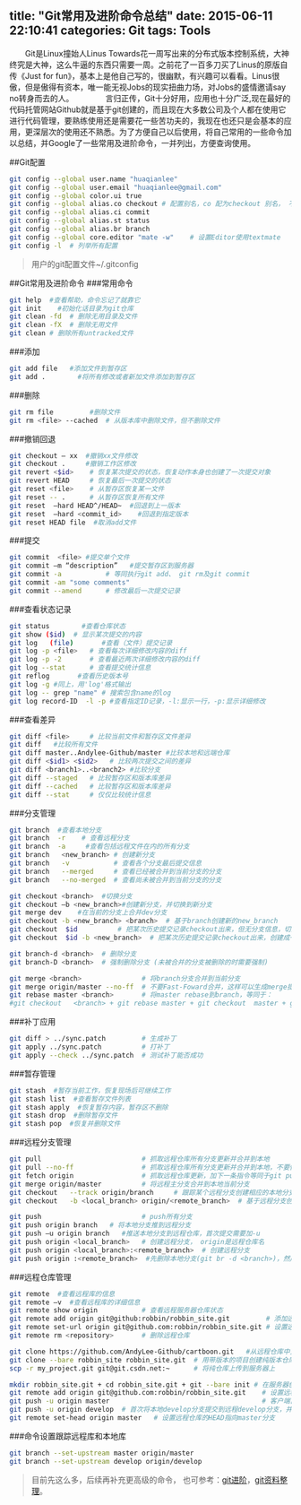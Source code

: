 title: "Git常用及进阶命令总结"
date: 2015-06-11 22:10:41
categories: Git
tags: Tools
---
　　Git是Linux撞始人Linus Towards花一周写出来的分布式版本控制系统，大神终究是大神，这么牛逼的东西只需要一周。之前花了一百多刀买了Linus的原版自传《Just for fun》，基本上是他自己写的，很幽默，有兴趣可以看看。Linus很傲，但是傲得有资本，唯一能无视Jobs的现实扭曲力场，对Jobs的盛情邀请say no转身而去的人。　
　
　　言归正传，Git十分好用，应用也十分广泛,现在最好的代码托管网站Github就是基于git创建的，而且现在大多数公司及个人都在使用它进行代码管理，要熟练使用还是需要花一些苦功夫的，我现在也还只是会基本的应用，更深层次的使用还不熟悉。为了方便自己以后使用，将自己常用的一些命令加以总结，并Google了一些常用及进阶命令，一并列出，方便查询使用。

<!--more-->
##Git配置
```bash
git config --global user.name "huaqianlee"   
git config --global user.email "huaqianlee@gmail.com"
git config --global color.ui true
git config --global alias.co checkout # 配置别名，co 配为checkout 别名， 不过我没用
git config --global alias.ci commit
git config --global alias.st status
git config --global alias.br branch
git config --global core.editor "mate -w"    # 设置Editor使用textmate
git config -l  # 列举所有配置
```
>用户的git配置文件~/.gitconfig

##Git常用及进阶命令
###常用命令
```bash
git help  #查看帮助，命令忘记了就靠它
git init    #初始化话目录为git仓库
git clean -fd  # 删除无用目录及文件
git clean -fX  # 删除无用文件
git clean # 删除所有untracked文件
```

###添加
```bash
git add file   #添加文件到暂存区
git add .        #将所有修改或者新加文件添加到暂存区   
```

###删除
```bash
git rm file         #删除文件
git rm <file> --cached  # 从版本库中删除文件，但不删除文件
```

###撤销回退
```bash
git checkout — xx  #撤销xx文件修改
git checkout .     #撤销工作区修改
git revert <$id>    # 恢复某次提交的状态，恢复动作本身也创建了一次提交对象
git revert HEAD     # 恢复最后一次提交的状态
git reset <file>    # 从暂存区恢复某一文件
git reset -- .      # 从暂存区恢复所有文件
git reset  –hard HEAD^/HEAD~  #回退到上一版本
git reset  –hard <commit_id>    #回退到指定版本
git reset HEAD file  #取消add文件
```

###提交
```bash
git commit  <file> #提交单个文件
git commit –m “description”   #提交暂存区到服务器
git commit -a           # 等同执行git add、 git rm及git commit
git commit -am "some comments"
git commit --amend      # 修改最后一次提交记录
```

###查看状态记录
```bash
git status        #查看仓库状态
git show ($id)  # 显示某次提交的内容
git log   (file)       #查看（文件）提交记录
git log -p <file>   # 查看每次详细修改内容的diff
git log -p -2       # 查看最近两次详细修改内容的diff
git log --stat      # 查看提交统计信息
git reflog       #查看历史版本号
git log -g #同上，用'log'格式输出
git log -- grep "name" # 搜索包含name的log 
git log record-ID  -l -p #查看指定ID记录，-l:显示一行，-p:显示详细修改
```

###查看差异
```bash
git diff <file>     # 比较当前文件和暂存区文件差异
git diff   #比较所有文件
git diff master..Andylee-Github/master #比较本地和远端仓库
git diff <$id1> <$id2>   # 比较两次提交之间的差异
git diff <branch1>..<branch2> #比较分支
git diff --staged   # 比较暂存区和版本库差异
git diff --cached   # 比较暂存区和版本库差异
git diff --stat     # 仅仅比较统计信息
```

###分支管理  
```bash
git branch  #查看本地分支
git branch  -r    # 查看远程分支
git branch  -a     #查看包括远程文件在内的所有分支 
git branch   <new_branch> # 创建新分支
git branch   -v           # 查看各个分支最后提交信息
git branch   --merged     # 查看已经被合并到当前分支的分支
git branch   --no-merged  # 查看尚未被合并到当前分支的分支

git checkout <branch>  #切换分支
git checkout –b <new_branch>#创建新分支，并切换到新分支
git merge dev    #在当前的分支上合并dev分支
git checkout -b <new_branch> <branch>  # 基于branch创建新的new_branch
git checkout  $id          # 把某次历史提交记录checkout出来，但无分支信息，切换到其他分支会自动删除
git checkout  $id -b <new_branch>  # 把某次历史提交记录checkout出来，创建成一个分支

git branch-d <branch>  # 删除分支
git branch-D <branch>  # 强制删除分支 (未被合并的分支被删除的时需要强制)

git merge <branch>               # 将branch分支合并到当前分支
git merge origin/master --no-ff  # 不要Fast-Foward合并，这样可以生成merge提交
git rebase master <branch>       # 将master rebase到branch，等同于：
#git checkout   <branch> + git rebase master + git checkout  master + git merge <branch>
```

###补丁应用
```bash
git diff > ../sync.patch         # 生成补丁
git apply ../sync.patch          # 打补丁
git apply --check ../sync.patch  # 测试补丁能否成功
```

###暂存管理
```bash
git stash  #暂存当前工作，恢复现场后可继续工作
git stash list  #查看暂存文件列表
git stash apply  #恢复暂存内容，暂存区不删除
git stash drop  #删除暂存文件
git stash pop  #恢复并删除文件
```

###远程分支管理
```bash
git pull                         # 抓取远程仓库所有分支更新并合并到本地
git pull --no-ff                 # 抓取远程仓库所有分支更新并合并到本地，不要快进合并
git fetch origin                 # 抓取远程仓库更新，加下一条指令等同于git pull
git merge origin/master          # 将远程主分支合并到本地当前分支
git checkout   --track origin/branch     # 跟踪某个远程分支创建相应的本地分支
git checkout   -b <local_branch> origin/<remote_branch>  # 基于远程分支创建本地分支，功能同上

git push                         # push所有分支
git push origin branch   # 将本地分支推到远程分支
git push –u origin branch   #推送本地分支到远程仓库，首次提交需要加-u 
git push origin <local_branch>   # 创建远程分支， origin是远程仓库名
git push origin <local_branch>:<remote_branch>  # 创建远程分支
git push origin :<remote_branch>  #先删除本地分支(git br -d <branch>)，然后再push删除远程分支
```

###远程仓库管理
```bash
git remote  #查看远程库的信息
git remote –v  #查看远程库的详细信息
git remote show origin           # 查看远程服务器仓库状态
git remote add origin git@github:robbin/robbin_site.git         # 添加远程仓库地址
git remote set-url origin git@github.com:robbin/robbin_site.git # 设置远程仓库地址(用于修改远程仓库地址)
git remote rm <repository>       # 删除远程仓库

git clone https://github.com/AndyLee-Github/cartboon.git   #从远程仓库中克隆
git clone --bare robbin_site robbin_site.git  # 用带版本的项目创建纯版本仓库
scp -r my_project.git git@git.csdn.net:~      # 将纯仓库上传到服务器上

mkdir robbin_site.git + cd robbin_site.git + git --bare init # 在服务器创建纯仓库
git remote add origin git@github.com:robbin/robbin_site.git    # 设置远程仓库地址
git push -u origin master                                      # 客户端首次提交
git push -u origin develop  # 首次将本地develop分支提交到远程develop分支，并且track
git remote set-head origin master   # 设置远程仓库的HEAD指向master分支
```

###命令设置跟踪远程库和本地库
```bash
git branch --set-upstream master origin/master
git branch --set-upstream develop origin/develop
```

>目前先这么多，后续再补充更高级的命令， 也可参考：[git进阶](http://www.imooc.com/article/1089)，[git资料整理](https://github.com/xirong/my-git)。
